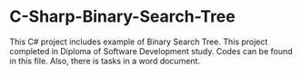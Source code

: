 # C-Sharp-Binary-Search-Tree
This C# project includes example of Binary Search Tree. This project completed in Diploma of Software Development study.   Codes can be found in this file. Also, there is tasks in a word document.
